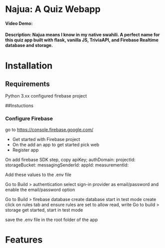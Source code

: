 # Najua: A Quiz Webapp
#### Video Demo:  <URL HERE>
#### Description: Najua means I know in my native swahili. A perfect name for this quiz app built with flask, vanilla JS, TriviaAPI, and Firebase Realtime database and storage.

# Installation
## Requirements
Python 3.xx
configured firebase project

##Instuctions
### Configure Firebase
go to https://console.firebase.google.com/
- Get started with Firebase project
- On the add an app to get started pick web
- Register app


On add firebase SDK step, copy 
apiKey;
authDomain:
projectId:
storageBucket:
messagingSenderId:
appId:
measurementId:

Add these values to the .env file

Go to Build > authentication
select sign-in provider as email/password and enable the email/password option

Go to Build > firebase database
create database
start in test mode
create
click on rules tab and ensure rules are set to allow read, write
Go to build > storage
get started, start in test mode

save the .env file in the root folder of the app

# Features


